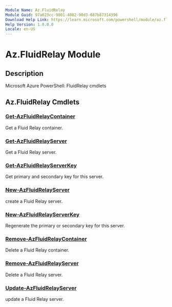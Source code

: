 ```yaml
---
Module Name: Az.FluidRelay
Module Guid: 97a023cc-9801-4082-90d3-687b87314396
Download Help Link: https://learn.microsoft.com/powershell/module/az.fluidrelay
Help Version: 1.0.0.0
Locale: en-US
---
```


# Az.FluidRelay Module
## Description
Microsoft Azure PowerShell: FluidRelay cmdlets

## Az.FluidRelay Cmdlets
### [Get-AzFluidRelayContainer](Get-AzFluidRelayContainer.md)
Get a Fluid Relay container.

### [Get-AzFluidRelayServer](Get-AzFluidRelayServer.md)
Get a Fluid Relay server.

### [Get-AzFluidRelayServerKey](Get-AzFluidRelayServerKey.md)
Get primary and secondary key for this server.

### [New-AzFluidRelayServer](New-AzFluidRelayServer.md)
create a Fluid Relay server.

### [New-AzFluidRelayServerKey](New-AzFluidRelayServerKey.md)
Regenerate the primary or secondary key for this server.

### [Remove-AzFluidRelayContainer](Remove-AzFluidRelayContainer.md)
Delete a Fluid Relay container.

### [Remove-AzFluidRelayServer](Remove-AzFluidRelayServer.md)
Delete a Fluid Relay server.

### [Update-AzFluidRelayServer](Update-AzFluidRelayServer.md)
update a Fluid Relay server.

